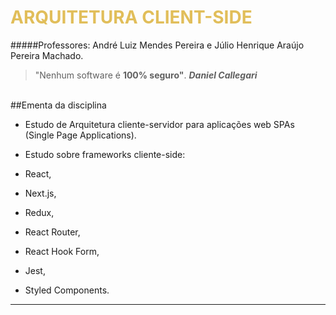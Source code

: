 
<h1 style="color: #E1BE5A;">ARQUITETURA  CLIENT-SIDE</h1>

#####Professores: André Luiz Mendes Pereira e Júlio Henrique Araújo Pereira Machado.


>"Nenhum software é **100% seguro"**.
>**<i>Daniel Callegari</i>**

<br>
##Ementa da disciplina

- Estudo de Arquitetura cliente-servidor para aplicações web SPAs (Single Page Applications).

- Estudo sobre frameworks cliente-side:
- React,
- Next.js,
- Redux,
- React Router,
- React Hook Form,
- Jest,
- Styled Components.

------------

